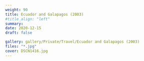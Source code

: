 ```yaml
---
weight: 90
title: Ecuador and Galapagos (2003)
#title_align: "left"
summary: 
date: 2020-12-15
draft: false

gallery: gallery/Private/Travel/Ecuador and Galapagos (2003)
files: "*.jpg"
cover: DSCN1416.jpg
---
```

